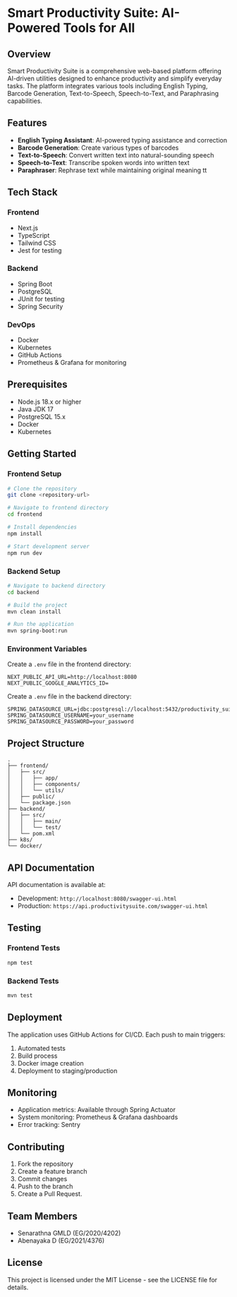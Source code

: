 # Smart Productivity Suite: AI-Powered Tools for All

## Overview
Smart Productivity Suite is a comprehensive web-based platform offering AI-driven utilities designed to enhance productivity and simplify everyday tasks. The platform integrates various tools including English Typing, Barcode Generation, Text-to-Speech, Speech-to-Text, and Paraphrasing capabilities.

## Features
- **English Typing Assistant**: AI-powered typing assistance and correction
- **Barcode Generation**: Create various types of barcodes
- **Text-to-Speech**: Convert written text into natural-sounding speech
- **Speech-to-Text**: Transcribe spoken words into written text
- **Paraphraser**: Rephrase text while maintaining original meaning
tt
## Tech Stack
### Frontend
- Next.js
- TypeScript
- Tailwind CSS
- Jest for testing

### Backend
- Spring Boot
- PostgreSQL
- JUnit for testing
- Spring Security

### DevOps
- Docker
- Kubernetes
- GitHub Actions
- Prometheus & Grafana for monitoring

## Prerequisites
- Node.js 18.x or higher
- Java JDK 17
- PostgreSQL 15.x
- Docker
- Kubernetes

## Getting Started

### Frontend Setup
```bash
# Clone the repository
git clone <repository-url>

# Navigate to frontend directory
cd frontend

# Install dependencies
npm install

# Start development server
npm run dev
```

### Backend Setup
```bash
# Navigate to backend directory
cd backend

# Build the project
mvn clean install

# Run the application
mvn spring-boot:run
```

### Environment Variables
Create a `.env` file in the frontend directory:
```
NEXT_PUBLIC_API_URL=http://localhost:8080
NEXT_PUBLIC_GOOGLE_ANALYTICS_ID=
```

Create a `.env` file in the backend directory:
```
SPRING_DATASOURCE_URL=jdbc:postgresql://localhost:5432/productivity_suite
SPRING_DATASOURCE_USERNAME=your_username
SPRING_DATASOURCE_PASSWORD=your_password
```

## Project Structure
```
.
├── frontend/
│   ├── src/
│   │   ├── app/
│   │   ├── components/
│   │   └── utils/
│   ├── public/
│   └── package.json
├── backend/
│   ├── src/
│   │   ├── main/
│   │   └── test/
│   └── pom.xml
├── k8s/
└── docker/
```

## API Documentation
API documentation is available at:
- Development: `http://localhost:8080/swagger-ui.html`
- Production: `https://api.productivitysuite.com/swagger-ui.html`

## Testing
### Frontend Tests
```bash
npm test
```

### Backend Tests
```bash
mvn test
```

## Deployment
The application uses GitHub Actions for CI/CD. Each push to main triggers:
1. Automated tests
2. Build process
3. Docker image creation
4. Deployment to staging/production

## Monitoring
- Application metrics: Available through Spring Actuator
- System monitoring: Prometheus & Grafana dashboards
- Error tracking: Sentry

## Contributing
1. Fork the repository
2. Create a feature branch
3. Commit changes
4. Push to the branch
5. Create a Pull Request.

## Team Members
- Senarathna GMLD (EG/2020/4202)
- Abenayaka D (EG/2021/4376)

## License
This project is licensed under the MIT License - see the LICENSE file for details.
